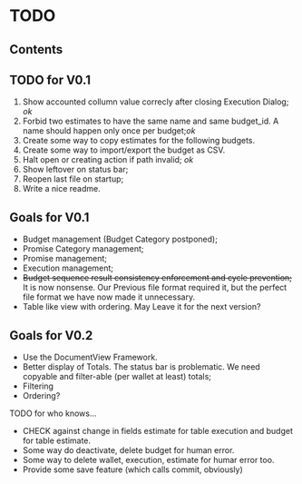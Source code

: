 TODO
====

Contents
--------

TODO for V0.1
-------------

1. Show accounted collumn value correcly after closing Execution Dialog; _ok_
1. Forbid two estimates to have the same name and same budget_id. A name should 
	happen only once per budget;_ok_
1. Create some way to copy estimates for the following budgets.
1. Create some way to import/export the budget as CSV.
2. Halt open or creating action if path invalid; _ok_
3. Show leftover on status bar;
4. Reopen last file on startup;
5. Write a nice readme.

Goals for V0.1
--------------

- Budget management (Budget Category postponed);
- Promise Category management;
- Promise management;
- Execution management;
- <del>Budget sequence result consistency enforcement and cycle prevention;</del> It is now nonsense. 
	Our Previous file format required it, but the perfect file format we have now made it unnecessary. 
- Table like view with ordering. May Leave it for the next version?

Goals for V0.2
--------------
- Use the DocumentView Framework.
- Better display of Totals. The status bar is problematic. We need copyable and
	filter-able (per wallet at least) totals;
- Filtering
- Ordering?


TODO for who knows...
- CHECK against change in fields estimate for table execution and budget for table estimate. 
- Some way do deactivate, delete budget for human error.
- Some way to delete wallet, execution, estimate for humar error too.
- Provide some save feature (which calls commit, obviously)